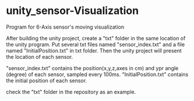 # unity_sensor-Visualization
Program for 6-Axis sensor's moving visualization



After building the unity project, create a "txt" folder in the same location of the unity program. Put several txt files named "sensor_index.txt" and a file named "InitialPosition.txt" in txt folder. Then the unity project will present the location of each sensor.

"sensor_index.txt" contains the position(x,y,z,axes in cm) and ypr angle (degree) of each sensor, sampled every 100ms.
"InitialPosition.txt" contains the initial position of each sensor.

check the "txt" folder in the repository as an example.

